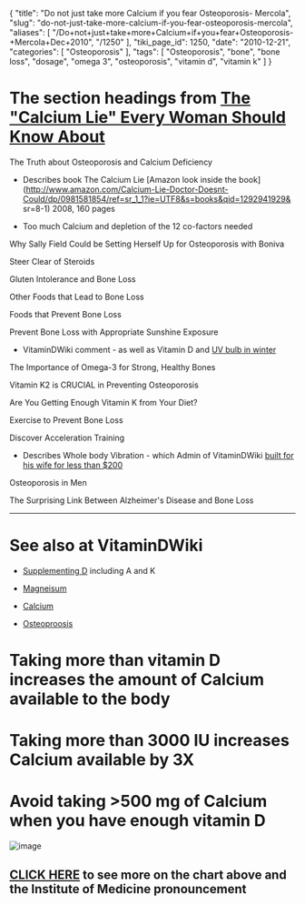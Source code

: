 {
    "title": "Do not just take more Calcium if you fear Osteoporosis- Mercola",
    "slug": "do-not-just-take-more-calcium-if-you-fear-osteoporosis-mercola",
    "aliases": [
        "/Do+not+just+take+more+Calcium+if+you+fear+Osteoporosis-+Mercola+Dec+2010",
        "/1250"
    ],
    "tiki_page_id": 1250,
    "date": "2010-12-21",
    "categories": [
        "Osteoporosis"
    ],
    "tags": [
        "Osteoporosis",
        "bone",
        "bone loss",
        "dosage",
        "omega 3",
        "osteoporosis",
        "vitamin d",
        "vitamin k"
    ]
}


# The section headings from [The "Calcium Lie" Every Woman Should Know About](http://articles.mercola.com/sites/articles/archive/2010/12/21/osteoporosis-prevention-and-treatments-exposed.aspx)

The Truth about Osteoporosis and Calcium Deficiency

- Describes book  The Calcium Lie [Amazon look inside the book](http://www.amazon.com/Calcium-Lie-Doctor-Doesnt-Could/dp/0981581854/ref=sr_1_1?ie=UTF8&s=books&qid=1292941929&
sr=8-1) 2008, 160 pages

- Too much Calcium and depletion of the 12 co-factors needed

Why Sally Field Could be Setting Herself Up for Osteoporosis with Boniva

Steer Clear of Steroids

Gluten Intolerance and Bone Loss

Other Foods that Lead to Bone Loss

Foods that Prevent Bone Loss

Prevent Bone Loss with Appropriate Sunshine Exposure

- VitaminDWiki comment - as well as Vitamin D and [UV bulb in winter](/tags/uv-bulb-in-winter.html)

The Importance of Omega-3 for Strong, Healthy Bones

Vitamin K2 is CRUCIAL in Preventing Osteoporosis

Are You Getting Enough Vitamin K from Your Diet?

Exercise to Prevent Bone Loss

Discover Acceleration Training 

- Describes Whole body Vibration - which Admin of VitaminDWiki [built for his wife for less than $200](http://www.henrylahore.com/Health/WBV/index.html)

Osteoporosis in Men

The Surprising Link Between Alzheimer's Disease and Bone Loss

- - - - - 

# See also at VitaminDWiki

- [Supplementing D](https://www.VitaminDWiki.com/tiki-browse_categories.php?parentId=26&sort_mode=created_desc) including A and K

- [Magneisum](https://www.VitaminDWiki.com/tiki-browse_categories.php?parentId=54&sort_mode=created_desc)

- [Calcium](https://www.VitaminDWiki.com/tiki-browse_categories.php?parentId=53&sort_mode=created_desc)

- [Osteoproosis](https://www.VitaminDWiki.com/tiki-browse_categories.php?parentId=49&sort_mode=created_desc)

# Taking more than vitamin D increases the amount of Calcium available to the body

# Taking more than 3000 IU increases Calcium available by 3X

# Avoid taking >500 mg of Calcium when you have enough vitamin D

<img src="/attachments/d3.mock.jpg" alt="image" style="max-width: 500px;">

## [CLICK HERE](/tags/click-here.html) to see more on the chart above and the Institute of Medicine pronouncement